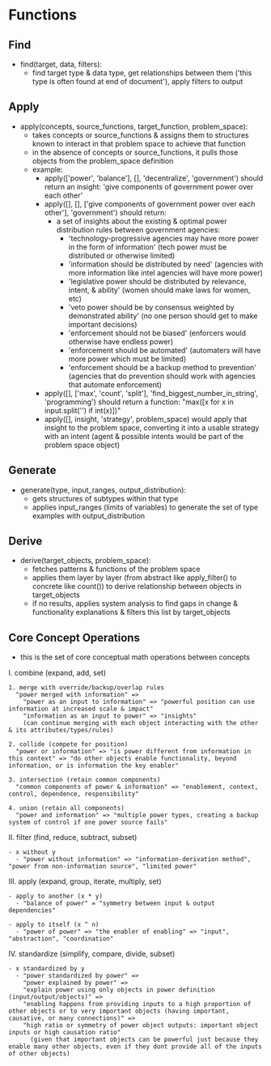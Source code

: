 # Functions

## Find
- find(target, data, filters): 
	- find target type & data type, get relationships between them ('this type is often found at end of document'), apply filters to output

## Apply
- apply(concepts, source_functions, target_function, problem_space):
	- takes concepts or source_functions & assigns them to structures known to interact in that problem space to achieve that function
	- in the absence of concepts or source_functions, it pulls those objects from the problem_space definition
	- example:
		- apply(['power', 'balance'], [], 'decentralize', 'government') should return an insight: 'give components of government power over each other'
		- apply([], [], ['give components of government power over each other'], 'government') should return:
			- a set of insights about the existing & optimal power distribution rules between government agencies:
				- 'technology-progressive agencies may have more power in the form of information' (tech power must be distributed or otherwise limited)
				- 'information should be distributed by need' (agencies with more information like intel agencies will have more power)
				- 'legislative power should be distributed by relevance, intent, & ability' (women should make laws for women, etc)
				- 'veto power should be by consensus weighted by demonstrated ability' (no one person should get to make important decisions)
				- 'enforcement should not be biased' (enforcers would otherwise have endless power)
				- 'enforcement should be automated' (automaters will have more power which must be limited)
				- 'enforcement should be a backup method to prevention' (agencies that do prevention should work with agencies that automate enforcement)
		- apply([], ['max', 'count', 'split'], 'find_biggest_number_in_string', 'programming') should return a function: "max([x for x in input.split('') if int(x)])"
		- apply([], insight, 'strategy', problem_space) would apply that insight to the problem space, 
			converting it into a usable strategy with an intent 
			(agent & possible intents would be part of the problem space object)

## Generate
- generate(type, input_ranges, output_distribution):
	- gets structures of subtypes within that type
	- applies input_ranges (limits of variables) to generate the set of type examples with output_distribution

## Derive
- derive(target_objects, problem_space): 
	- fetches patterns & functions of the problem space
	- applies them layer by layer (from abstract like apply_filter() to concrete like count()) to derive relationship between objects in target_objects
	- if no results, applies system analysis to find gaps in change & functionality explanations & filters this list by target_objects


## Core Concept Operations

  - this is the set of core conceptual math operations between concepts

  I. combine (expand, add, set)

    1. merge with override/backup/overlap rules
      "power merged with information" => 
        "power as an input to information" => "powerful position can use information at increased scale & impact"
        "information as an input to power" => "insights"
        (can continue merging with each object interacting with the other & its attributes/types/rules)

    2. collide (compete for position)
      "power or information" => "is power different from information in this context" => "do other objects enable functionality, beyond information, or is information the key enabler"

    3. intersection (retain common components)
      "common components of power & information" => "enablement, context, control, dependence, responsibility"

    4. union (retain all components)
      "power and information" => "multiple power types, creating a backup system of control if one power source fails"

  II. filter (find, reduce, subtract, subset)

    - x without y
      - "power without information" => "information-derivation method", "power from non-information source", "limited power"

  III. apply (expand, group, iterate, multiply, set)

    - apply to another (x * y)
      - "balance of power" = "symmetry between input & output dependencies"

    - apply to itself (x ^ n)
      - "power of power" => "the enabler of enabling" => "input", "abstraction", "coordination"

  IV. standardize (simplify, compare, divide, subset)

    - x standardized by y
      - "power standardized by power" => 
        "power explained by power" => 
        "explain power using only objects in power definition (input/output/objects)" =>
        "enabling happens from providing inputs to a high proportion of other objects or to very important objects (having important, causative, or many connections)" => 
        "high ratio or symmetry of power object outputs: important object inputs or high causation ratio" 
          (given that important objects can be powerful just because they enable many other objects, even if they dont provide all of the inputs of other objects)
